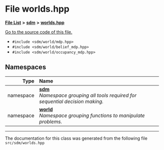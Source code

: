 
# File worlds.hpp

<link rel="stylesheet" href="https://cdnjs.cloudflare.com/ajax/libs/KaTeX/0.5.1/katex.min.css">
<link rel="stylesheet" href="https://cdn.jsdelivr.net/github-markdown-css/2.2.1/github-markdown.css"/>



[**File List**](files.md) **>** [**sdm**](dir_ae1b8d8c3d2627954ba53c22978558f0.md) **>** [**worlds.hpp**](worlds_8hpp.md)

[Go to the source code of this file.](worlds_8hpp_source.md)



* `#include <sdm/world/mdp.hpp>`
* `#include <sdm/world/belief_mdp.hpp>`
* `#include <sdm/world/occupancy_mdp.hpp>`









## Namespaces

| Type | Name |
| ---: | :--- |
| namespace | [**sdm**](namespacesdm.md) <br>_Namespace grouping all tools required for sequential decision making._  |
| namespace | [**world**](namespacesdm_1_1world.md) <br>_Namespace grouping functions to manipulate problems._  |















------------------------------
The documentation for this class was generated from the following file `src/sdm/worlds.hpp`